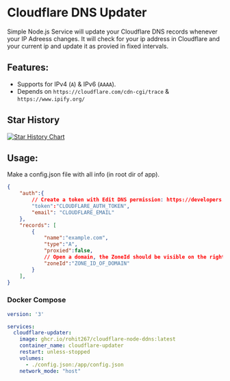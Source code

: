 # Cloudflare DNS Updater
Simple Node.js Service will update your Cloudflare DNS records whenever your IP Adreess changes.
It will check for your ip address in Cloudflare and your current ip and update it as provied in fixed intervals.

## Features:
- Supports for IPv4 (`A`) & IPv6 (`AAAA`).
- Depends on  `https://cloudflare.com/cdn-cgi/trace` & `https://www.ipify.org/`

## Star History

[![Star History Chart](https://api.star-history.com/svg?repos=rohit267/cloudflare-dns-updater&type=Timeline)](https://star-history.com/#rohit267/cloudflare-dns-updater&Timeline)


## Usage:
Make a config.json file with all info (in root dir of app).
```json
{
    "auth":{
        // Create a token with Edit DNS permission: https://developers.cloudflare.com/fundamentals/api/get-started/create-token/
        "token":"CLOUDFLARE_AUTH_TOKEN",
        "email": "CLOUDFLARE_EMAIL"
    },
    "records": [
        {
            "name":"example.com",
            "type":"A",
            "proxied":false,
            // Open a domain, the ZoneId should be visible on the right panel
            "zoneId":"ZONE_ID_OF_DOMAIN"
        }
    ],
}
```
### Docker Compose
```yaml
version: '3'

services:
  cloudflare-updater:
    image: ghcr.io/rohit267/cloudflare-node-ddns:latest
    container_name: cloudflare-updater
    restart: unless-stopped
    volumes:
      - ./config.json:/app/config.json
    network_mode: "host"

```

